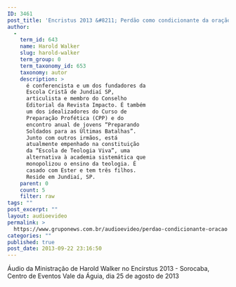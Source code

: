 ```yaml
---
ID: 3461
post_title: 'Encristus 2013 &#8211; Perdão como condicionante da oração'
author:
  - 
    term_id: 643
    name: Harold Walker
    slug: harold-walker
    term_group: 0
    term_taxonomy_id: 653
    taxonomy: autor
    description: >
      é conferencista e um dos fundadores da
      Escola Cristã de Jundiaí SP,
      articulista e membro do Conselho
      Editorial da Revista Impacto. É também
      um dos idealizadores do Curso de
      Preparação Profética (CPP) e do
      encontro anual de jovens “Preparando
      Soldados para as Últimas Batalhas”.
      Junto com outros irmãos, está
      atualmente empenhado na constituição
      da “Escola de Teologia Viva”, uma
      alternativa à academia sistemática que
      monopolizou o ensino da teologia. É
      casado com Ester e tem três filhos.
      Reside em Jundiaí, SP.
    parent: 0
    count: 5
    filter: raw
tags: ""
post_excerpt: ""
layout: audioevideo
permalink: >
  https://www.gruponews.com.br/audioevideo/perdao-condicionante-oracao
categories: ""
published: true
post_date: 2013-09-22 23:16:50
---
```

Áudio da Ministração de Harold Walker no Encirstus 2013 - Sorocaba, Centro de Eventos Vale da Águia, dia 25 de agosto de 2013